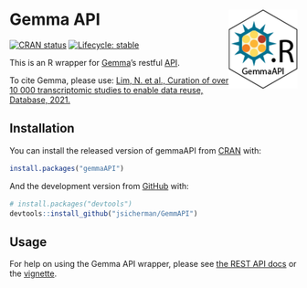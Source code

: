 
# Gemma API <img src='man/figures/logo.png' align="right" height="138" />

<!-- badges: start -->

[![CRAN
status](https://www.r-pkg.org/badges/version/gemmaAPI)](https://CRAN.R-project.org/package=gemmaAPI)
[![Lifecycle:
stable](https://img.shields.io/badge/lifecycle-stable-brightgreen.svg)](https://www.tidyverse.org/lifecycle/#stable)
<!-- badges: end -->

This is an R wrapper for [Gemma](http://gemma.msl.ubc.ca)’s restful
[API](https://gemma.msl.ubc.ca/resources/restapidocs/).

To cite Gemma, please use: [Lim, N. et al., Curation of over 10 000
transcriptomic studies to enable data reuse, Database,
2021.](https://doi.org/10.1093/database/baab006)

## Installation

You can install the released version of gemmaAPI from
[CRAN](https://CRAN.R-project.org) with:

``` r
install.packages("gemmaAPI")
```

And the development version from [GitHub](https://github.com/) with:

``` r
# install.packages("devtools")
devtools::install_github("jsicherman/GemmAPI")
```

## Usage

For help on using the Gemma API wrapper, please see [the REST API
docs](https://gemma.msl.ubc.ca/resources/restapidocs/) or the
[vignette](vignettes/Usage.html).
